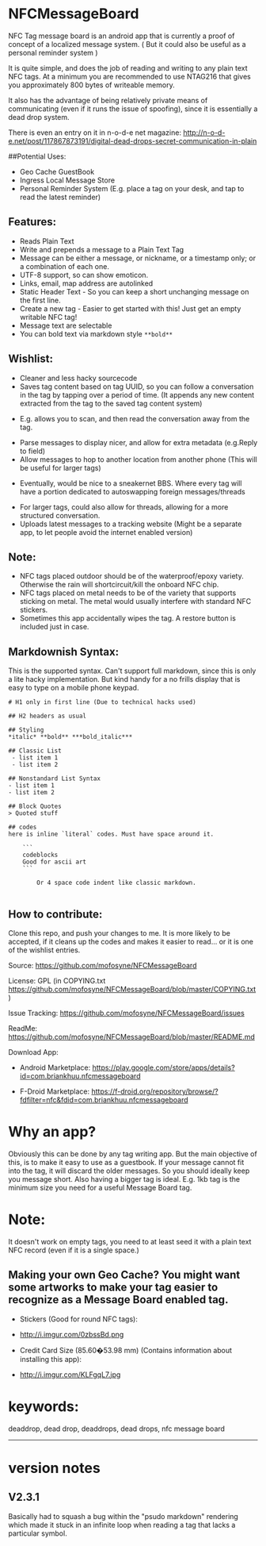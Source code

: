 # NFCMessageBoard

NFC Tag message board is an android app that is currently a proof of concept of a localized message system. 
( But it could also be useful as a personal reminder system )

It is quite simple, and does the job of reading and writing to any plain text NFC tags. At a minimum you are recommended to use NTAG216 that gives you approximately 800 bytes of writeable memory.

It also has the advantage of being relatively private means of communicating (even if it runs the issue of spoofing), since it is essentially a dead drop system.

There is even an entry on it in n-o-d-e net magazine: http://n-o-d-e.net/post/117867873191/digital-dead-drops-secret-communication-in-plain

##Potential Uses:

* Geo Cache GuestBook
* Ingress Local Message Store
* Personal Reminder System (E.g. place a tag on your desk, and tap to read the latest reminder)

## Features:

* Reads Plain Text
* Write and prepends a message to a Plain Text Tag
* Message can be either a message, or nickname, or a timestamp only; or a combination of each one.
* UTF-8 support, so can show emoticon.
* Links, email, map address are autolinked
* Static Header Text - So you can keep a short unchanging message on the first line.
* Create a new tag - Easier to get started with this! Just get an empty writable NFC tag!
* Message text are selectable
* You can bold text via markdown style `**bold**`

## Wishlist:

* Cleaner and less hacky sourcecode
* Saves tag content based on tag UUID, so you can follow a conversation in the tag by tapping over a period of time. (It appends any new content extracted from the tag to the saved tag content system)
 - E.g. allows you to scan, and then read the conversation away from the tag.
* Parse messages to display nicer, and allow for extra metadata (e.g.Reply to field)
* Allow messages to hop to another location from another phone (This will be useful for larger tags)
 - Eventually, would be nice to a sneakernet BBS. Where every tag will have a portion dedicated to autoswapping foreign messages/threads
* For larger tags, could also allow for threads, allowing for a more structured conversation. 
* Uploads latest messages to a tracking website (Might be a separate app, to let people avoid the internet enabled version)

## Note:

* NFC tags placed outdoor should be of the waterproof/epoxy variety. Otherwise the rain will shortcircuit/kill the onboard NFC chip.
* NFC tags placed on metal needs to be of the variety that supports sticking on metal. The metal would usually interfere with standard NFC stickers.
* Sometimes this app accidentally wipes the tag. A restore button is included just in case.

## Markdownish Syntax:

This is the supported syntax. Can't support full markdown, since this is only a lite hacky implementation. But kind handy for a no frills display that is easy to type on a mobile phone keypad.

```
# H1 only in first line (Due to technical hacks used)

## H2 headers as usual

## Styling
*italic* **bold** ***bold_italic***

## Classic List
 - list item 1
 - list item 2

## Nonstandard List Syntax
- list item 1
- list item 2

## Block Quotes
> Quoted stuff

## codes
here is inline `literal` codes. Must have space around it.
    
    ```
    codeblocks
    Good for ascii art
    ```
    
        Or 4 space code indent like classic markdown. 
    
```

## How to contribute:

Clone this repo, and push your changes to me. It is more likely to be accepted, if it cleans up the codes and makes it easier to read... or it is one of the wishlist entries.

Source: https://github.com/mofosyne/NFCMessageBoard

License: GPL (in COPYING.txt https://github.com/mofosyne/NFCMessageBoard/blob/master/COPYING.txt )

Issue Tracking: https://github.com/mofosyne/NFCMessageBoard/issues

ReadMe: https://github.com/mofosyne/NFCMessageBoard/blob/master/README.md

Download App:

* Android Marketplace: https://play.google.com/store/apps/details?id=com.briankhuu.nfcmessageboard 

* F-Droid Marketplace: https://f-droid.org/repository/browse/?fdfilter=nfc&fdid=com.briankhuu.nfcmessageboard 

# Why an app?
Obviously this can be done by any tag writing app. But the main objective of this, is to make it easy to use as a guestbook.
If your message cannot fit into the tag, it will discard the older messages. So you should ideally keep you message short.
Also having a bigger tag is ideal. E.g. 1kb tag is the minimum size you need for a useful Message Board tag.

# Note:

It doesn't work on empty tags, you need to at least seed it with a plain text NFC record (even if it is a single space.)

## Making your own Geo Cache? You might want some artworks to make your tag easier to recognize as a Message Board enabled tag.

* Stickers (Good for round NFC tags):
 - http://i.imgur.com/0zbssBd.png

* Credit Card Size (85.60�53.98 mm) (Contains information about installing this app):
 - http://i.imgur.com/KLFgqL7.jpg


# keywords:

deaddrop, dead drop, deaddrops, dead drops, nfc message board


-----


# version notes

## V2.3.1
 Basically had to squash a bug within the "psudo markdown" rendering which made it stuck in an infinite loop when reading a tag that lacks a particular symbol.